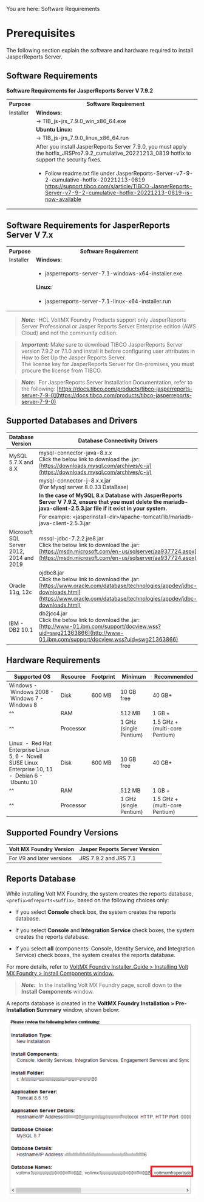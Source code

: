                           

You are here: Software Requirements

Prerequisites
=============

The following section explain the software and hardware required to install JasperReports Server.

Software Requirements
---------------------

<b>Software Requirements for JasperReports Server V 7.9.2</b>

<table>
<tr>
<th>Purpose</th>
<th>Software Requirement</th>
</tr>
<tr>
<td>Installer</td>
<td><b>Windows:</b></td>
</tr>
<tr>
<td></td>
<td>-&gt; TIB_js-jrs_7.9.0_win_x86_64.exe</td>
</tr>
<tr>
<td></td>
<td><b>Ubuntu Linux:</b></td>
</tr>
<tr>
<td></td>
<td>-&gt; TIB_js-jrs_7.9.0_linux_x86_64.run</td>
</tr>
<tr>
<td></td>
<td>After you install JasperReports Server 7.9.0, you must apply the hotfix_JRSPro7.9.2_cumulative_20221213_0819 hotfix to support the security fixes.</td>
</tr>
<tr>
<td></td>
<td>
<ul>
<li>
    Follow readme.txt file under JasperReports-Server-v7-9-2-cumulative-hotfix-20221213-0819
    <a href="https://support.tibco.com/s/article/TIBCO-JasperReports-Server-v7-9-2-cumulative-hotfix-20221213-0819-is-now-available">https://support.tibco.com/s/article/TIBCO-JasperReports-Server-v7-9-2-cumulative-hotfix-20221213-0819-is-now-available</a>
</li>
</ul>
</td>
</tr>
</table>



Software Requirements for JasperReports Server V 7.x
-----------------------------------------------------
<table>
<tr>
<th>Purpose</th>
<th>Software Requirement</th>
</tr>
<tr>
<td>Installer</td>
<td><b>Windows:</b></td>
</tr>
<tr>
<td></td>
<td><ul><li>jasperreports-server-7.1-windows-x64-installer.exe</li></ul></td>
</tr>
<tr>
<td></td>
<td><b>Linux:</b></td>
</tr>
<tr>
<td></td>
<td><ul><li>jasperreports-server-7.1-linux-x64-installer.run</li></ul></td>
</tr>
</table>

> **_Note:_**  HCL VoltMX Foundry Products support only JasperReports Server Professional or Jasper Reports Server Enterprise edition (AWS Cloud) and not the community edition.  

> **_Important:_** Make sure to download TIBCO JasperReports Server version 7.9.2 or 7.1.0 and install it before configuring user attributes in How to Set Up the Jasper Reports Server. <br>
The license key for JasperReports Server for On-premises, you must procure the license from TIBCO. 

> **_Note:_**  For JasperReports Server Installation Documentation, refer to the following: [https://docs.tibco.com/products/tibco-jasperreports-server-7-9-0](https://docs.tibco.com/products/tibco-jasperreports-server-7-9-0)  

Supported Databases and Drivers
-------------------------------

  
| Database Version | Database Connectivity Drivers |
| --- | --- |
| MySQL 5.7.X and 8.X | mysql-connector-java-8.x.x <br> Click the below link to download the .jar:<br>[https://downloads.mysql.com/archives/c-j/](https://downloads.mysql.com/archives/c-j/) |
| | mysql-connector-j-8.x.x.jar <br> (For Mysql server  8.0.33 DataBase) |
| | **In the case of MySQL 8.x Database with JasperReports Server V 7.9.2, ensure that you must delete the mariadb-java-client-2.5.3.jar file if it exist in your system.** |
| |For example: &lt;jasperinstall-dir&gt;/apache-tomcat/lib/mariadb-java-client-2.5.3.jar|
| Microsoft SQL Server 2012, 2014 and 2019 | mssql-jdbc-7.2.2.jre8.jar <br> Click the below link to download the .jar: <br> [https://msdn.microsoft.com/en-us/sqlserver/aa937724.aspx](https://msdn.microsoft.com/en-us/sqlserver/aa937724.aspx) |
| Oracle 11g, 12c | ojdbc8.jar <br> Click the below link to download the .jar: <br>[https://www.oracle.com/database/technologies/appdev/jdbc-downloads.html](https://www.oracle.com/database/technologies/appdev/jdbc-downloads.html) |
| IBM - DB2 10.1 | db2jcc4.jar<br>Click the below link to download the .jar:<br>[http://www-01.ibm.com/support/docview.wss?uid=swg21363866](http://www-01.ibm.com/support/docview.wss?uid=swg21363866) |

Hardware Requirements
---------------------

  
| Supported OS | Resource | Footprint | Minimum | Recommended |
| --- | --- | --- | --- | --- |
| Windows -  Windows 2008 -  Windows 7 -  Windows 8 | Disk | 600 MB | 10 GB free | 40 GB+ |
|^^| RAM |   | 512 MB | 1 GB + |
|^^| Processor |   | 1 GHz (single Pentium) | 1.5 GHz + (multi-core Pentium) |
| Linux  -  Red Hat Enterprise Linux 5, 6 -  Novell SUSE Linux Enterprise 10, 11 -  Debian 6 -  Ubuntu 10 | Disk | 600 MB | 10 GB free | 40 GB+ |
|^^| RAM |   | 512 MB | 1 GB + |
|^^| Processor |   | 1 GHz (single Pentium) | 1.5 GHz + (multi-core Pentium) |

Supported Foundry Versions
-------------------------

  
| Volt MX Foundry Version | Jasper Reports Server Version |
| --- | --- |
| For V9 and later versions | JRS 7.9.2 and JRS 7.1 |

Reports Database
----------------

While installing Volt MX Foundry, the system creates the reports database, `<prefix>mfreports<suffix>`, based on the following choices only:

*   If you select **Console** check box, the system creates the reports database.
*   If you select **Console** and **Integration Service** check boxes, the system creates the reports database.
    
*   If you select **all** (components: Console, Identity Service, and Integration Service) check boxes, the system creates the reports database.
    

For more details, refer to [VoltMX Foundry Installer\_Guide > Installing Volt MX Foundry > Install Components window.](../../../Foundry/voltmx_foundry_windows_install_guide/Content/Installing_VoltMX_Foundry_on_Windows.md)

> **_Note:_**  In the Installing Volt MX Foundry page, scroll down to the **Install Components** window.

A reports database is created in the **VoltMX Foundry Installation > Pre-Installation Summary** window, shown below:

![](Resources/Images/ReportsDB.png)
